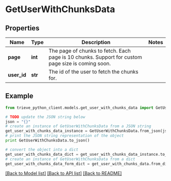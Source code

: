 # GetUserWithChunksData


## Properties

Name | Type | Description | Notes
------------ | ------------- | ------------- | -------------
**page** | **int** | The page of chunks to fetch. Each page is 10 chunks. Support for custom page size is coming soon. | 
**user_id** | **str** | The id of the user to fetch the chunks for. | 

## Example

```python
from trieve_python_client.models.get_user_with_chunks_data import GetUserWithChunksData

# TODO update the JSON string below
json = "{}"
# create an instance of GetUserWithChunksData from a JSON string
get_user_with_chunks_data_instance = GetUserWithChunksData.from_json(json)
# print the JSON string representation of the object
print GetUserWithChunksData.to_json()

# convert the object into a dict
get_user_with_chunks_data_dict = get_user_with_chunks_data_instance.to_dict()
# create an instance of GetUserWithChunksData from a dict
get_user_with_chunks_data_form_dict = get_user_with_chunks_data.from_dict(get_user_with_chunks_data_dict)
```
[[Back to Model list]](../README.md#documentation-for-models) [[Back to API list]](../README.md#documentation-for-api-endpoints) [[Back to README]](../README.md)



